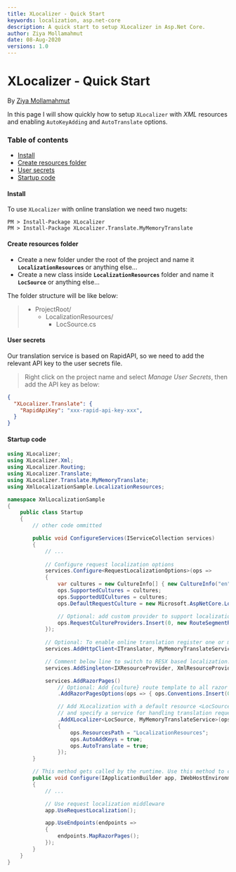 ```yaml
---
title: XLocalizer - Quick Start
keywords: localization, asp.net-core
description: A quick start to setup XLocalizer in Asp.Net Core.
author: Ziya Mollamahmut
date: 08-Aug-2020
versions: 1.0
---
```


# XLocalizer - Quick Start

By [Ziya Mollamahmut][0]

In this page I will show quickly how to setup `XLocalizer` with _XML_ resources and enabling `AutoKeyAdding` and `AutoTranslate` options.

### Table of contents
- [Install](#install)
- [Create resources folder](#create-resources-folder)
- [User secrets](#user-secrets)
- [Startup code](#startup-code)

#### Install
To use `XLocalizer` with online translation we need two nugets:
````
PM > Install-Package XLocalizer
PM > Install-Package XLocalizer.Translate.MyMemoryTranslate
````

#### Create resources folder
- Create a new folder under the root of the project and name it **`LocalizationResources`** or anything else...
- Create a new class inside **`LocalizationResources`** folder and name it **`LocSource`** or anything else...

The folder structure will be like below:
> - ProjectRoot/
>   - LocalizationResources/
>     - LocSource.cs

#### User secrets
Our translation service is based on RapidAPI, so we need to add the relevant API key to the user secrets file.
> Right click on the project name and select _Manage User Secrets_, then add the API key as below:

````json
{
  "XLocalizer.Translate": {
    "RapidApiKey": "xxx-rapid-api-key-xxx",
  }
}
````

#### Startup code
````csharp
using XLocalizer;
using XLocalizer.Xml;
using XLocalizer.Routing;
using XLocalizer.Translate;
using XLocalizer.Translate.MyMemoryTranslate;
using XmlLocalizationSample.LocalizationResources;

namespace XmlLocalizationSample
{
    public class Startup
    {
        // other code ommitted

        public void ConfigureServices(IServiceCollection services)
        {
            // ...
            
            // Configure request localization options
            services.Configure<RequestLocalizationOptions>(ops =>
            {
                var cultures = new CultureInfo[] { new CultureInfo("en"), new CultureInfo("tr"), new CultureInfo("ar") };
                ops.SupportedCultures = cultures;
                ops.SupportedUICultures = cultures;
                ops.DefaultRequestCulture = new Microsoft.AspNetCore.Localization.RequestCulture("en");

                // Optional: add custom provider to support localization based on route value {culture}
                ops.RequestCultureProviders.Insert(0, new RouteSegmentRequestCultureProvider(cultures));
            });
            
            // Optional: To enable online translation register one or more translation services
            services.AddHttpClient<ITranslator, MyMemoryTranslateService>();

            // Comment below line to switch to RESX based localization.
            services.AddSingleton<IXResourceProvider, XmlResourceProvider>();

            services.AddRazorPages()
                // Optional: Add {culture} route template to all razor pages routes e.g. /en/Index
                .AddRazorPagesOptions(ops => { ops.Conventions.Insert(0, new RouteTemplateModelConventionRazorPages()); })

                // Add XLocalization with a default resource <LocSource>
                // and specify a service for handling translation requests
                .AddXLocalizer<LocSource, MyMemoryTranslateService>(ops =>
                {
                    ops.ResourcesPath = "LocalizationResources";
                    ops.AutoAddKeys = true;
                    ops.AutoTranslate = true;
                });
        }

        // This method gets called by the runtime. Use this method to configure the HTTP request pipeline.
        public void Configure(IApplicationBuilder app, IWebHostEnvironment env)
        {
            // ...

            // Use request localization middleware
            app.UseRequestLocalization();

            app.UseEndpoints(endpoints =>
            {
                endpoints.MapRazorPages();
            });
        }
    }
}
````

[0]:https://github.com/LazZiya